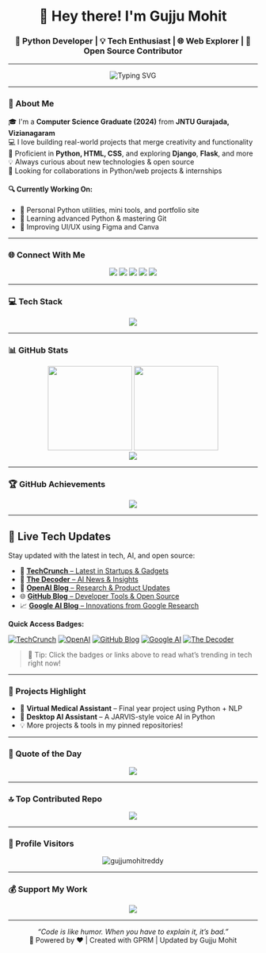 <h1 align="center">👋 Hey there! I'm Gujju Mohit</h1>
<h3 align="center">🚀 Python Developer | 💡 Tech Enthusiast | 🌐 Web Explorer | 💬 Open Source Contributor</h3>

---

<p align="center">
  <img src="https://readme-typing-svg.herokuapp.com?font=Fira+Code&duration=4000&pause=1000&center=true&width=435&lines=Aspiring+Developer+%F0%9F%92%BB;Python+%7C+Web+%7C+Automation+Enthusiast;Always+Learning+%F0%9F%93%9A;Let's+build+something+great+%F0%9F%94%A5" alt="Typing SVG" />
</p>

---

### 💫 About Me

🎓 I'm a **Computer Science Graduate (2024)** from **JNTU Gurajada, Vizianagaram**  
💻 I love building real-world projects that merge creativity and functionality  
🌟 Proficient in **Python, HTML, CSS**, and exploring **Django**, **Flask**, and more  
💡 Always curious about new technologies & open source  
📌 Looking for collaborations in Python/web projects & internships  

#### 🔍 Currently Working On:
- 🔨 Personal Python utilities, mini tools, and portfolio site  
- 🧠 Learning advanced Python & mastering Git  
- 🎯 Improving UI/UX using Figma and Canva

---

### 🌐 Connect With Me

<p align="center">
  <a href="https://linkedin.com/in/gmohitreddy"><img src="https://skillicons.dev/icons?i=linkedin" /></a>
  <a href="https://x.com/gmohitreddy"><img src="https://skillicons.dev/icons?i=twitter" /></a>
  <a href="https://instagram.com/gmohitreddy"><img src="https://skillicons.dev/icons?i=instagram" /></a>
  <a href="https://facebook.com/mohit.reddy.9655"><img src="https://skillicons.dev/icons?i=facebook" /></a>
  <a href="https://quora.com/profile/Gujju-Mohit-Reddy"><img src="https://img.shields.io/badge/Quora-B92B27?style=flat-square&logo=quora&logoColor=white" /></a>
</p>

---

### 💻 Tech Stack

<p align="center">
  <img src="https://skillicons.dev/icons?i=python,html,css,js,django,flask,mysql,mongodb,git,github,figma,canva,photoshop,illustrator,anaconda,vscode,postman" />
</p>

---

### 📊 GitHub Stats

<div align="center">
  <img src="https://github-readme-stats.vercel.app/api?username=gujjumohitreddy&show_icons=true&theme=tokyonight&count_private=true" height="170px"/>
  <img src="https://github-readme-streak-stats.herokuapp.com/?user=gujjumohitreddy&theme=tokyonight&hide_border=false" height="170px"/>
</div>

<div align="center">
  <img src="https://github-readme-stats.vercel.app/api/top-langs/?username=gujjumohitreddy&layout=compact&theme=tokyonight" />
</div>

---

### 🏆 GitHub Achievements

<p align="center">
  <img src="https://github-profile-trophy.vercel.app/?username=gujjumohitreddy&theme=dracula&column=7&no-frame=true&no-bg=true"/>
</p>

---

## 📰 Live Tech Updates

Stay updated with the latest in tech, AI, and open source:

- 🚀 [**TechCrunch** – Latest in Startups & Gadgets](https://techcrunch.com/)
- 🤖 [**The Decoder** – AI News & Insights](https://the-decoder.com/)
- 🧠 [**OpenAI Blog** – Research & Product Updates](https://openai.com/blog/)
- 🌐 [**GitHub Blog** – Developer Tools & Open Source](https://github.blog/)
- 📈 [**Google AI Blog** – Innovations from Google Research](https://ai.googleblog.com/)

**Quick Access Badges:**

[![TechCrunch](https://img.shields.io/badge/TechCrunch-News-green?style=for-the-badge&logo=techcrunch&logoColor=white)](https://techcrunch.com/)
[![OpenAI](https://img.shields.io/badge/OpenAI-Blog-8a2be2?style=for-the-badge&logo=openai&logoColor=white)](https://openai.com/blog/)
[![GitHub Blog](https://img.shields.io/badge/GitHub-Blog-black?style=for-the-badge&logo=github&logoColor=white)](https://github.blog/)
[![Google AI](https://img.shields.io/badge/Google%20AI-Blog-blue?style=for-the-badge&logo=google&logoColor=white)](https://ai.googleblog.com/)
[![The Decoder](https://img.shields.io/badge/The%20Decoder-AI%20News-red?style=for-the-badge)](https://the-decoder.com/)

> 📌 Tip: Click the badges or links above to read what’s trending in tech right now!

---

### 🚀 Projects Highlight

- 🧠 **Virtual Medical Assistant** – Final year project using Python + NLP  
- 🤖 **Desktop AI Assistant** – A JARVIS-style voice AI in Python  
- 💡 More projects & tools in my pinned repositories!

---

### 📌 Quote of the Day

<p align="center">
  <img src="https://quotes-github-readme.vercel.app/api?type=horizontal&theme=tokyonight"/>
</p>

---

### 🔝 Top Contributed Repo

<p align="center">
  <img src="https://github-contributor-stats.vercel.app/api?username=gujjumohitreddy&limit=5&theme=tokyonight&combine_all_yearly_contributions=true"/>
</p>

---

### 👀 Profile Visitors

<p align="center">
  <img src="https://komarev.com/ghpvc/?username=gujjumohitreddy&style=for-the-badge&color=blueviolet" alt="gujjumohitreddy" />
</p>

---

### 💰 Support My Work

<p align="center">
  <a href="https://paypal.me/gujjumohitreddy">
    <img src="https://img.shields.io/badge/Donate-PayPal-blue.svg?style=for-the-badge&logo=paypal"/>
  </a>
</p>

---

<p align="center">
  <i>“Code is like humor. When you have to explain it, it’s bad.”</i><br>
  🔗 Powered by ❤️ | Created with GPRM | Updated by Gujju Mohit
</p>